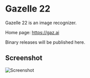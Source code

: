 # Gazelle 22

Gazelle 22 is an image recognizer.

Home page: https://gaz.ai

Binary releases will be published here.

## Screenshot

![Screenshot](https://botcompany.de/images/1103059)
